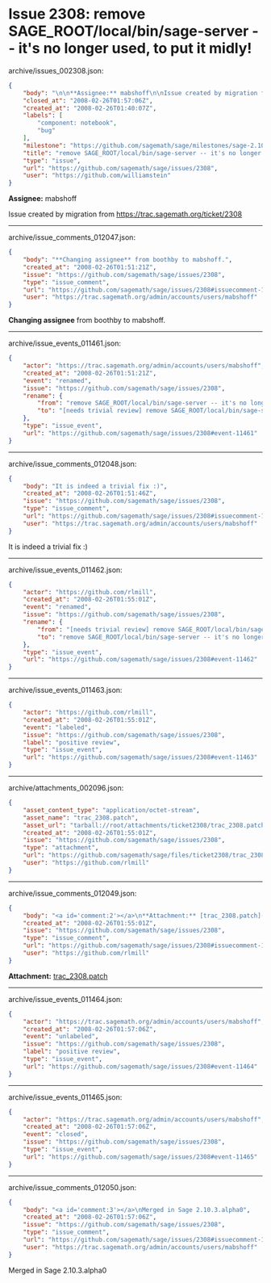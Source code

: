 # Issue 2308: remove SAGE_ROOT/local/bin/sage-server -- it's no longer used, to put it midly!

archive/issues_002308.json:
```json
{
    "body": "\n\n**Assignee:** mabshoff\n\nIssue created by migration from https://trac.sagemath.org/ticket/2308\n\n",
    "closed_at": "2008-02-26T01:57:06Z",
    "created_at": "2008-02-26T01:40:07Z",
    "labels": [
        "component: notebook",
        "bug"
    ],
    "milestone": "https://github.com/sagemath/sage/milestones/sage-2.10.3",
    "title": "remove SAGE_ROOT/local/bin/sage-server -- it's no longer used, to put it midly!",
    "type": "issue",
    "url": "https://github.com/sagemath/sage/issues/2308",
    "user": "https://github.com/williamstein"
}
```


**Assignee:** mabshoff

Issue created by migration from https://trac.sagemath.org/ticket/2308





---

archive/issue_comments_012047.json:
```json
{
    "body": "**Changing assignee** from boothby to mabshoff.",
    "created_at": "2008-02-26T01:51:21Z",
    "issue": "https://github.com/sagemath/sage/issues/2308",
    "type": "issue_comment",
    "url": "https://github.com/sagemath/sage/issues/2308#issuecomment-12047",
    "user": "https://trac.sagemath.org/admin/accounts/users/mabshoff"
}
```

**Changing assignee** from boothby to mabshoff.



---

archive/issue_events_011461.json:
```json
{
    "actor": "https://trac.sagemath.org/admin/accounts/users/mabshoff",
    "created_at": "2008-02-26T01:51:21Z",
    "event": "renamed",
    "issue": "https://github.com/sagemath/sage/issues/2308",
    "rename": {
        "from": "remove SAGE_ROOT/local/bin/sage-server -- it's no longer used, to put it midly!",
        "to": "[needs trivial review] remove SAGE_ROOT/local/bin/sage-server -- it's no longer used, to put it midly!"
    },
    "type": "issue_event",
    "url": "https://github.com/sagemath/sage/issues/2308#event-11461"
}
```



---

archive/issue_comments_012048.json:
```json
{
    "body": "It is indeed a trivial fix :)",
    "created_at": "2008-02-26T01:51:46Z",
    "issue": "https://github.com/sagemath/sage/issues/2308",
    "type": "issue_comment",
    "url": "https://github.com/sagemath/sage/issues/2308#issuecomment-12048",
    "user": "https://trac.sagemath.org/admin/accounts/users/mabshoff"
}
```

It is indeed a trivial fix :)



---

archive/issue_events_011462.json:
```json
{
    "actor": "https://github.com/rlmill",
    "created_at": "2008-02-26T01:55:01Z",
    "event": "renamed",
    "issue": "https://github.com/sagemath/sage/issues/2308",
    "rename": {
        "from": "[needs trivial review] remove SAGE_ROOT/local/bin/sage-server -- it's no longer used, to put it midly!",
        "to": "remove SAGE_ROOT/local/bin/sage-server -- it's no longer used, to put it midly!"
    },
    "type": "issue_event",
    "url": "https://github.com/sagemath/sage/issues/2308#event-11462"
}
```



---

archive/issue_events_011463.json:
```json
{
    "actor": "https://github.com/rlmill",
    "created_at": "2008-02-26T01:55:01Z",
    "event": "labeled",
    "issue": "https://github.com/sagemath/sage/issues/2308",
    "label": "positive review",
    "type": "issue_event",
    "url": "https://github.com/sagemath/sage/issues/2308#event-11463"
}
```



---

archive/attachments_002096.json:
```json
{
    "asset_content_type": "application/octet-stream",
    "asset_name": "trac_2308.patch",
    "asset_url": "tarball://root/attachments/ticket2308/trac_2308.patch",
    "created_at": "2008-02-26T01:55:01Z",
    "issue": "https://github.com/sagemath/sage/issues/2308",
    "type": "attachment",
    "url": "https://github.com/sagemath/sage/files/ticket2308/trac_2308.patch",
    "user": "https://github.com/rlmill"
}
```



---

archive/issue_comments_012049.json:
```json
{
    "body": "<a id='comment:2'></a>\n**Attachment:** [trac_2308.patch](https://github.com/sagemath/sage/files/ticket2308/trac_2308.patch)",
    "created_at": "2008-02-26T01:55:01Z",
    "issue": "https://github.com/sagemath/sage/issues/2308",
    "type": "issue_comment",
    "url": "https://github.com/sagemath/sage/issues/2308#issuecomment-12049",
    "user": "https://github.com/rlmill"
}
```

<a id='comment:2'></a>
**Attachment:** [trac_2308.patch](https://github.com/sagemath/sage/files/ticket2308/trac_2308.patch)



---

archive/issue_events_011464.json:
```json
{
    "actor": "https://trac.sagemath.org/admin/accounts/users/mabshoff",
    "created_at": "2008-02-26T01:57:06Z",
    "event": "unlabeled",
    "issue": "https://github.com/sagemath/sage/issues/2308",
    "label": "positive review",
    "type": "issue_event",
    "url": "https://github.com/sagemath/sage/issues/2308#event-11464"
}
```



---

archive/issue_events_011465.json:
```json
{
    "actor": "https://trac.sagemath.org/admin/accounts/users/mabshoff",
    "created_at": "2008-02-26T01:57:06Z",
    "event": "closed",
    "issue": "https://github.com/sagemath/sage/issues/2308",
    "type": "issue_event",
    "url": "https://github.com/sagemath/sage/issues/2308#event-11465"
}
```



---

archive/issue_comments_012050.json:
```json
{
    "body": "<a id='comment:3'></a>\nMerged in Sage 2.10.3.alpha0",
    "created_at": "2008-02-26T01:57:06Z",
    "issue": "https://github.com/sagemath/sage/issues/2308",
    "type": "issue_comment",
    "url": "https://github.com/sagemath/sage/issues/2308#issuecomment-12050",
    "user": "https://trac.sagemath.org/admin/accounts/users/mabshoff"
}
```

<a id='comment:3'></a>
Merged in Sage 2.10.3.alpha0
